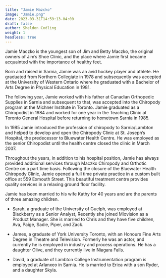 ```yaml
---
title: "Jamie Mazcko"
image: "Jamie.png"
date: 2023-03-31T14:59:13-04:00
draft: false
author: Sheldon Codling
weight: 1
headless: true
---
```


Jamie Maczko is the youngest son of Jim and Betty Maczko, the original owners of Jim’s Shoe Clinic, and the place where Jamie first became acquainted with the importance of healthy feet.

Born and raised in Sarnia, Jamie was an avid hockey player and athlete. He graduated from Northern Collegiate in 1978 and subsequently was accepted at the University of Western Ontario where he graduated with a Bachelor of Arts Degree in Physical Education in 1981.

The following year, Jamie worked with his father at Canadian Orthopedic Supplies in Sarnia and subsequent to that, was accepted into the Chiropody program at the Michner Institute in Toronto. Jamie graduated as a Chiropodist in 1984 and worked for one year in the Teaching Clinic at Toronto General Hospital before returning to hometown Sarnia in 1985.

In 1985 Jamie introduced the profession of chiropody to Sarnia/Lambton and helped to develop and open the Chiropody Clinic at St. Joseph’s Hospital, the predecessor to Bluewater Health Centre. He was employed as the senior Chiropodist until the health centre closed the clinic in March 2007.

Throughout the years, in addition to his hospital position, Jamie has always provided additional services through Maczko Chiropody and Orthotic Centre on a part time basis. Following the closure of the Bluewater Health Chiropody Clinic, Jamie opened a full time private practice in a custom built office at 559 Exmouth Street. This beautiful treatment centre provides quality services in a relaxing ground floor facility.

Jamie has been married to his wife Kathy for 40 years and are the parents of three amazing children.

- Sarah, a graduate of the University of Guelph, was employed at Blackberry as a Senior Analyst, Recently she joined Miovision as a Product Manager. She is married to Chris and they have five children, Ava, Paige, Sadie, Piper, and Zack.

- James, a graduate of York University Toronto, with an Honours Fine Arts Degree in Theatre and Television. Formerly he was an actor, and currently he is employed in industry and process operations. He has a daughter Olive, and they currently live in Niagara Falls.

- David, a graduate of Lambton College Instrumentation program is employed at Arlanxeo in Sarnia. He is married to Erica with a son Ryder, and a daughter Skyla.